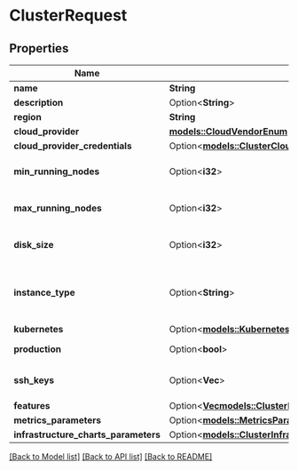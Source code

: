 # ClusterRequest

## Properties

Name | Type | Description | Notes
------------ | ------------- | ------------- | -------------
**name** | **String** | name is case-insensitive | 
**description** | Option<**String**> |  | [optional]
**region** | **String** |  | 
**cloud_provider** | [**models::CloudVendorEnum**](CloudVendorEnum.md) |  | 
**cloud_provider_credentials** | Option<[**models::ClusterCloudProviderInfoRequest**](ClusterCloudProviderInfoRequest.md)> |  | [optional]
**min_running_nodes** | Option<**i32**> |  | [optional][default to 1]
**max_running_nodes** | Option<**i32**> |  | [optional][default to 1]
**disk_size** | Option<**i32**> | Unit is in GB. The disk size to be used for the node configuration | [optional][default to 40]
**instance_type** | Option<**String**> | the instance type to be used for this cluster. The list of values can be retrieved via the endpoint /{CloudProvider}/instanceType | [optional]
**kubernetes** | Option<[**models::KubernetesEnum**](KubernetesEnum.md)> |  | [optional]
**production** | Option<**bool**> | specific flag to indicate that this cluster is a production one | [optional]
**ssh_keys** | Option<**Vec<String>**> | Indicate your public ssh_key to remotely connect to your EC2 instance. | [optional]
**features** | Option<[**Vec<models::ClusterRequestFeaturesInner>**](ClusterRequest_features_inner.md)> |  | [optional]
**metrics_parameters** | Option<[**models::MetricsParameters**](MetricsParameters.md)> |  | [optional]
**infrastructure_charts_parameters** | Option<[**models::ClusterInfrastructureNginxChartParameters**](ClusterInfrastructureNginxChartParameters.md)> |  | [optional]

[[Back to Model list]](../README.md#documentation-for-models) [[Back to API list]](../README.md#documentation-for-api-endpoints) [[Back to README]](../README.md)


